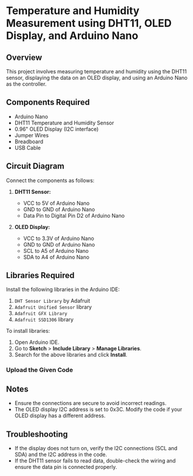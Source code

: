 # Temperature and Humidity Measurement using DHT11, OLED Display, and Arduino Nano

## Overview
This project involves measuring temperature and humidity using the DHT11 sensor, displaying the data on an OLED display, and using an Arduino Nano as the controller.

## Components Required
- Arduino Nano
- DHT11 Temperature and Humidity Sensor
- 0.96" OLED Display (I2C interface)
- Jumper Wires
- Breadboard
- USB Cable

## Circuit Diagram
Connect the components as follows:

1. **DHT11 Sensor:**
   - VCC to 5V of Arduino Nano
   - GND to GND of Arduino Nano
   - Data Pin to Digital Pin D2 of Arduino Nano

2. **OLED Display:**
   - VCC to 3.3V of Arduino Nano
   - GND to GND of Arduino Nano
   - SCL to A5 of Arduino Nano
   - SDA to A4 of Arduino Nano

## Libraries Required
Install the following libraries in the Arduino IDE:
1. `DHT Sensor Library` by Adafruit
2. `Adafruit Unified Sensor` library
3. `Adafruit GFX Library`
4. `Adafruit SSD1306` library

To install libraries:
1. Open Arduino IDE.
2. Go to **Sketch** > **Include Library** > **Manage Libraries**.
3. Search for the above libraries and click **Install**.

###  Upload the Given Code

## Notes
- Ensure the connections are secure to avoid incorrect readings.
- The OLED display I2C address is set to 0x3C. Modify the code if your OLED display has a different address.

## Troubleshooting
- If the display does not turn on, verify the I2C connections (SCL and SDA) and the I2C address in the code.
- If the DHT11 sensor fails to read data, double-check the wiring and ensure the data pin is connected properly.
